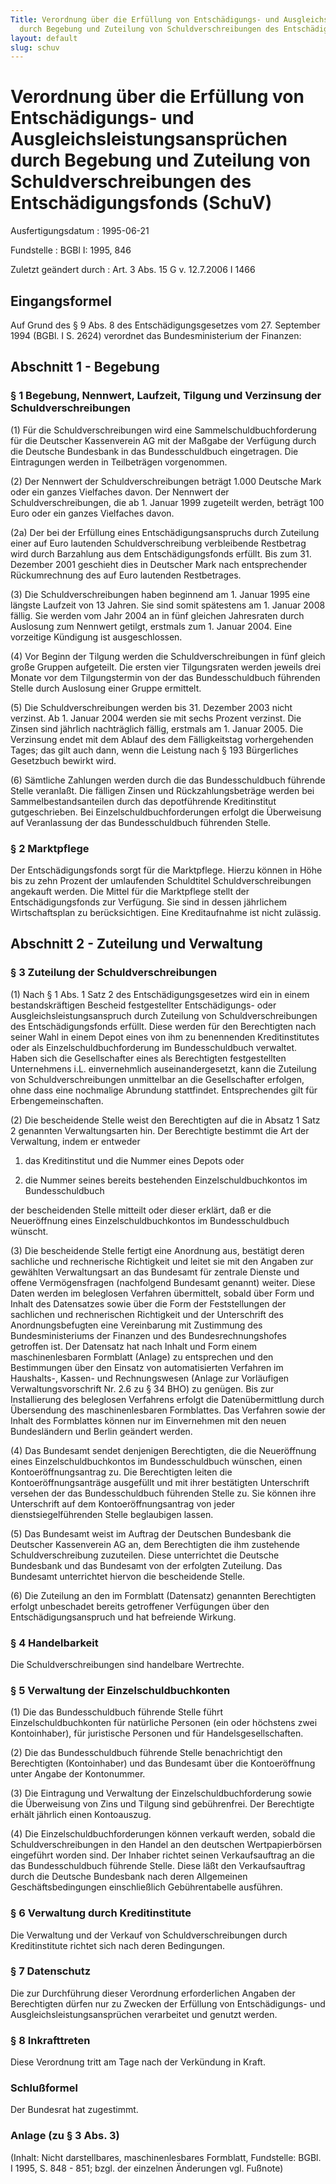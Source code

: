 ```yaml
---
Title: Verordnung über die Erfüllung von Entschädigungs- und Ausgleichsleistungsansprüchen
  durch Begebung und Zuteilung von Schuldverschreibungen des Entschädigungsfonds
layout: default
slug: schuv
---
```


# Verordnung über die Erfüllung von Entschädigungs- und Ausgleichsleistungsansprüchen durch Begebung und Zuteilung von Schuldverschreibungen des Entschädigungsfonds (SchuV)

Ausfertigungsdatum
:   1995-06-21

Fundstelle
:   BGBl I: 1995, 846

Zuletzt geändert durch
:   Art. 3 Abs. 15 G v. 12.7.2006 I 1466


## Eingangsformel

Auf Grund des § 9 Abs. 8 des Entschädigungsgesetzes vom 27. September
1994 (BGBl. I S. 2624) verordnet das Bundesministerium der Finanzen:


## Abschnitt 1 - Begebung



### § 1 Begebung, Nennwert, Laufzeit, Tilgung und Verzinsung der Schuldverschreibungen

(1) Für die Schuldverschreibungen wird eine Sammelschuldbuchforderung
für die Deutscher Kassenverein AG mit der Maßgabe der Verfügung durch
die Deutsche Bundesbank in das Bundesschuldbuch eingetragen. Die
Eintragungen werden in Teilbeträgen vorgenommen.

(2) Der Nennwert der Schuldverschreibungen beträgt 1.000 Deutsche Mark
oder ein ganzes Vielfaches davon. Der Nennwert der
Schuldverschreibungen, die ab 1. Januar 1999 zugeteilt werden, beträgt
100 Euro oder ein ganzes Vielfaches davon.

(2a) Der bei der Erfüllung eines Entschädigungsanspruchs durch
Zuteilung einer auf Euro lautenden Schuldverschreibung verbleibende
Restbetrag wird durch Barzahlung aus dem Entschädigungsfonds erfüllt.
Bis zum 31. Dezember 2001 geschieht dies in Deutscher Mark nach
entsprechender Rückumrechnung des auf Euro lautenden Restbetrages.

(3) Die Schuldverschreibungen haben beginnend am 1. Januar 1995 eine
längste Laufzeit von 13 Jahren. Sie sind somit spätestens am 1. Januar
2008 fällig. Sie werden vom Jahr 2004 an in fünf gleichen Jahresraten
durch Auslosung zum Nennwert getilgt, erstmals zum 1. Januar 2004.
Eine vorzeitige Kündigung ist ausgeschlossen.

(4) Vor Beginn der Tilgung werden die Schuldverschreibungen in fünf
gleich große Gruppen aufgeteilt. Die ersten vier Tilgungsraten werden
jeweils drei Monate vor dem Tilgungstermin von der das
Bundesschuldbuch führenden Stelle durch Auslosung einer Gruppe
ermittelt.

(5) Die Schuldverschreibungen werden bis 31. Dezember 2003 nicht
verzinst. Ab 1. Januar 2004 werden sie mit sechs Prozent verzinst. Die
Zinsen sind jährlich nachträglich fällig, erstmals am 1. Januar 2005.
Die Verzinsung endet mit dem Ablauf des dem Fälligkeitstag
vorhergehenden Tages; das gilt auch dann, wenn die Leistung nach § 193
Bürgerliches Gesetzbuch bewirkt wird.

(6) Sämtliche Zahlungen werden durch die das Bundesschuldbuch führende
Stelle veranlaßt. Die fälligen Zinsen und Rückzahlungsbeträge werden
bei Sammelbestandsanteilen durch das depotführende Kreditinstitut
gutgeschrieben. Bei Einzelschuldbuchforderungen erfolgt die
Überweisung auf Veranlassung der das Bundesschuldbuch führenden
Stelle.


### § 2 Marktpflege

Der Entschädigungsfonds sorgt für die Marktpflege. Hierzu können in
Höhe bis zu zehn Prozent der umlaufenden Schuldtitel
Schuldverschreibungen angekauft werden. Die Mittel für die Marktpflege
stellt der Entschädigungsfonds zur Verfügung. Sie sind in dessen
jährlichem Wirtschaftsplan zu berücksichtigen. Eine Kreditaufnahme ist
nicht zulässig.


## Abschnitt 2 - Zuteilung und Verwaltung



### § 3 Zuteilung der Schuldverschreibungen

(1) Nach § 1 Abs. 1 Satz 2 des Entschädigungsgesetzes wird ein in
einem bestandskräftigen Bescheid festgestellter Entschädigungs- oder
Ausgleichsleistungsanspruch durch Zuteilung von Schuldverschreibungen
des Entschädigungsfonds erfüllt. Diese werden für den Berechtigten
nach seiner Wahl in einem Depot eines von ihm zu benennenden
Kreditinstitutes oder als Einzelschuldbuchforderung im
Bundesschuldbuch verwaltet. Haben sich die Gesellschafter eines als
Berechtigten festgestellten Unternehmens i.L. einvernehmlich
auseinandergesetzt, kann die Zuteilung von Schuldverschreibungen
unmittelbar an die Gesellschafter erfolgen, ohne dass eine nochmalige
Abrundung stattfindet. Entsprechendes gilt für Erbengemeinschaften.

(2) Die bescheidende Stelle weist den Berechtigten auf die in Absatz 1
Satz 2 genannten Verwaltungsarten hin. Der Berechtigte bestimmt die
Art der Verwaltung, indem er entweder

1.  das Kreditinstitut und die Nummer eines Depots oder


2.  die Nummer seines bereits bestehenden Einzelschuldbuchkontos im
    Bundesschuldbuch



der bescheidenden Stelle mitteilt oder dieser erklärt, daß er die
Neueröffnung eines Einzelschuldbuchkontos im Bundesschuldbuch wünscht.

(3) Die bescheidende Stelle fertigt eine Anordnung aus, bestätigt
deren sachliche und rechnerische Richtigkeit und leitet sie mit den
Angaben zur gewählten Verwaltungsart an das Bundesamt für zentrale
Dienste und offene Vermögensfragen (nachfolgend Bundesamt genannt)
weiter. Diese Daten werden im beleglosen Verfahren übermittelt, sobald
über Form und Inhalt des Datensatzes sowie über die Form der
Feststellungen der sachlichen und rechnerischen Richtigkeit und der
Unterschrift des Anordnungsbefugten eine Vereinbarung mit Zustimmung
des Bundesministeriums der Finanzen und des Bundesrechnungshofes
getroffen ist. Der Datensatz hat nach Inhalt und Form einem
maschinenlesbaren Formblatt (Anlage) zu entsprechen und den
Bestimmungen über den Einsatz von automatisierten Verfahren im
Haushalts-, Kassen- und Rechnungswesen (Anlage zur Vorläufigen
Verwaltungsvorschrift Nr. 2.6 zu § 34 BHO) zu genügen. Bis zur
Installierung des beleglosen Verfahrens erfolgt die Datenübermittlung
durch Übersendung des maschinenlesbaren Formblattes. Das Verfahren
sowie der Inhalt des Formblattes können nur im Einvernehmen mit den
neuen Bundesländern und Berlin geändert werden.

(4) Das Bundesamt sendet denjenigen Berechtigten, die die Neueröffnung
eines Einzelschuldbuchkontos im Bundesschuldbuch wünschen, einen
Kontoeröffnungsantrag zu. Die Berechtigten leiten die
Kontoeröffnungsanträge ausgefüllt und mit ihrer bestätigten
Unterschrift versehen der das Bundesschuldbuch führenden Stelle zu.
Sie können ihre Unterschrift auf dem Kontoeröffnungsantrag von jeder
dienstsiegelführenden Stelle beglaubigen lassen.

(5) Das Bundesamt weist im Auftrag der Deutschen Bundesbank die
Deutscher Kassenverein AG an, dem Berechtigten die ihm zustehende
Schuldverschreibung zuzuteilen. Diese unterrichtet die Deutsche
Bundesbank und das Bundesamt von der erfolgten Zuteilung. Das
Bundesamt unterrichtet hiervon die bescheidende Stelle.

(6) Die Zuteilung an den im Formblatt (Datensatz) genannten
Berechtigten erfolgt unbeschadet bereits getroffener Verfügungen über
den Entschädigungsanspruch und hat befreiende Wirkung.


### § 4 Handelbarkeit

Die Schuldverschreibungen sind handelbare Wertrechte.


### § 5 Verwaltung der Einzelschuldbuchkonten

(1) Die das Bundesschuldbuch führende Stelle führt
Einzelschuldbuchkonten für natürliche Personen (ein oder höchstens
zwei Kontoinhaber), für juristische Personen und für
Handelsgesellschaften.

(2) Die das Bundesschuldbuch führende Stelle benachrichtigt den
Berechtigten (Kontoinhaber) und das Bundesamt über die Kontoeröffnung
unter Angabe der Kontonummer.

(3) Die Eintragung und Verwaltung der Einzelschuldbuchforderung sowie
die Überweisung von Zins und Tilgung sind gebührenfrei. Der
Berechtigte erhält jährlich einen Kontoauszug.

(4) Die Einzelschuldbuchforderungen können verkauft werden, sobald die
Schuldverschreibungen in den Handel an den deutschen Wertpapierbörsen
eingeführt worden sind. Der Inhaber richtet seinen Verkaufsauftrag an
die das Bundesschuldbuch führende Stelle. Diese läßt den
Verkaufsauftrag durch die Deutsche Bundesbank nach deren Allgemeinen
Geschäftsbedingungen einschließlich Gebührentabelle ausführen.


### § 6 Verwaltung durch Kreditinstitute

Die Verwaltung und der Verkauf von Schuldverschreibungen durch
Kreditinstitute richtet sich nach deren Bedingungen.


### § 7 Datenschutz

Die zur Durchführung dieser Verordnung erforderlichen Angaben der
Berechtigten dürfen nur zu Zwecken der Erfüllung von Entschädigungs-
und Ausgleichsleistungsansprüchen verarbeitet und genutzt werden.


### § 8 Inkrafttreten

Diese Verordnung tritt am Tage nach der Verkündung in Kraft.


### Schlußformel

Der Bundesrat hat zugestimmt.


### Anlage (zu § 3 Abs. 3)

(Inhalt: Nicht darstellbares, maschinenlesbares Formblatt,
Fundstelle: BGBl. I 1995, S. 848 - 851;
bzgl. der einzelnen Änderungen vgl. Fußnote)

